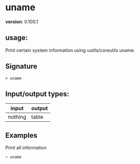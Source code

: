 # uname

**version**: 0.100.1

## **usage**:

Print certain system information using uutils/coreutils uname.

## Signature

`> uname `

## Input/output types:

| input   | output |
| ------- | ------ |
| nothing | table  |

## Examples

Print all information

```bash
> uname
```
